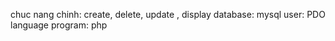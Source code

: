  chuc nang chinh: create, delete, update , display
database: mysql
user: PDO
language program: php 
